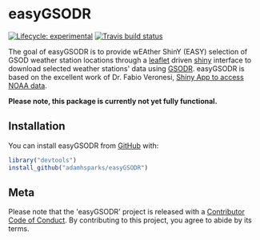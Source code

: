 
# easyGSODR

<!-- badges: start -->
[![Lifecycle: experimental](https://img.shields.io/badge/lifecycle-experimental-orange.svg)](https://www.tidyverse.org/lifecycle/#experimental)
[![Travis build status](https://travis-ci.org/adamhsparks/easyGSODR.svg?branch=master)](https://travis-ci.org/adamhsparks/easyGSODR)
<!-- badges: end -->

The goal of easyGSODR is to provide wEAther ShinY (EASY) selection of GSOD weather station locations through a [leaflet](https://cran.r-project.org/package=leaflet) driven [shiny](https://cran.r-project.org/package=shiny) interface to download selected weather stations' data using [GSODR](https://cran.r-project.org/package=GSODR). easyGSODR is based on the excellent work of Dr. Fabio Veronesi, [Shiny App to access NOAA data](https://r-video-tutorial.blogspot.com/2019/02/shiny-app-to-access-noaa-data.html).

**Please note, this package is currently not yet fully functional.**

## Installation

You can install easyGSODR from [GitHub](https://www.github.com/adamhsparks/easyGSODR) with:

``` r
library("devtools")
install_github("adamhsparks/easyGSODR")
```

## Meta

Please note that the 'easyGSODR' project is released with a
[Contributor Code of Conduct](CODE_OF_CONDUCT.md).
By contributing to this project, you agree to abide by its terms.
